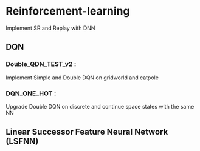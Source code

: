 # Reinforcement-learning
Implement SR and Replay with DNN 


## DQN
### Double_QDN_TEST_v2 : 
Implement Simple and Double DQN on gridworld and catpole

### DQN_ONE_HOT : 
Upgrade Double DQN on discrete and continue space states with the same NN 

## Linear Successor Feature Neural Network (LSFNN)
